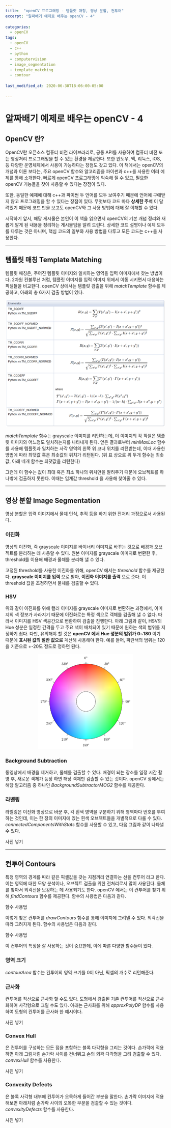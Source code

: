 ```yaml
---
title:  "openCV 프로그래밍 - 템플릿 매칭, 영상 분할, 컨투어"
excerpt: "알짜배기 예제로 배우는 openCV - 4"

categories:
  - openCV
tags:
  - openCV
  - c++
  - python
  - computervision
  - image_segmentation
  - template_matching
  - contour

last_modified_at: 2020-06-30T18:06:00-05:00

---
```


# 알짜배기 예제로 배우는 openCV - 4

## OpenCV 란?
OpenCV란 오픈소스 컴퓨터 비전 라이브러리로, 공통 API를 사용하여 컴퓨터 비전 또는 영상처리 프로그래밍을 할 수 있는 환경을 제공한다. 또한 윈도우, 맥, 리눅스, iOS, 등 다양한 운영체제에서 사용이 가능하다는 장점도 갖고 있다.
이 책에서는 openCV의 개념과 이론 보다는, 주요 openCV 함수와 알고리즘을 파이썬과 c++를 사용한 여러 예제를 통해 소개한다. 빠르게 openCV 프로그래밍에 익숙해 질 수 있고, 필요한 openCV 기능들을 찾아 사용할 수 있다는 장점이 있다.

또한, 동일한 예제에 대해 c++과 파이썬 두 언어를 모두 보여주기 때문에 언어에 구애받지 않고 프로그래밍을 할 수 있다는 장점이 있다. 무엇보다 코드 마다 **상세한 주석** 이 달려있기 때문에 코드 만을 보고도 openCV와 그 사용 방법에 대해 잘 이해할 수 있다.

시작하기 앞서, 해당 게시물은 본인이 이 책을 읽으면서 openCV의 기본 개념 정리와 새롭게 알게 된 내용을 정리하는 게시물임을 알려 드린다. 상세한 코드 설명이나 예제 모두를 다루는 것은 아니며, 핵심 코드의 일부와 사용 방법을 다루고 모든 코드는 c++을 사용한다.

------------

## 템플릿 매칭 Template Matching

템플릿 매칭은, 주어진 템플릿 이미지와 일치하는 영역을 입력 이미지에서 찾는 방법이다. 2차원 컨볼루션 처럼, 템플릿 이미지를 입력 이미지 위에서 이동 시키면서 대응하는 픽셀들을 비교한다.
openCV 상에서는 템플릿 검출을 위해 *matchTemplate* 함수를 제공하고, 아래의 총 6가지 검출 방법이 있다.

<p align="center">
  <img src="/assets/images/results/matchtemplate.png" width="500px" height="400px">
</p>

*matchTemplate* 함수는 grayscale 이미지를 리턴하는데, 이 이미지의 각 픽셀은 템플릿 이미지와 어느정도 일치하는지를 나타내게 된다.
얻은 결과로부터 *minMaxLoc* 함수를 사용해 템플릿과 일치하는 사각 영역의 왼쪽 위 코너 위치를 리턴받는데, 이때 사용한 방법에 따라 최댓값 혹은 최솟값의 위치가 리턴된다.
(위 표 상으로 위 두개 함수는 최솟값, 아래 네개 함수는 최댓값을 리턴한다)

그런데 이 함수는 값이 최대 혹은 최소 하나의 위치만을 알려주기 때문에 오브젝트를 하나밖에 검출하지 못한다. 이때는 임계값 threshold 을 사용해 찾아줄 수 있다.

-----

## 영상 분할 Image Segmentation
영상 분할은 입력 이미지에서 물체 인식, 추적 등을 하기 위한 전처리 과정으로서 사용된다.

### 이진화
영상의 이진화, 즉 grayscale 이미지를 바이너리 이미지로 바꾸는 것으로 배경과 오브젝트를 분리하는 데 사용할 수 있다. 원본 이미지를 grayscale 이미지로 변환한 후, threshold를 이용해 배경과 물체를 분리해 낼 수 있다.

고정된 threshold를 사용한 이진화를 위해, openCV 에서는 *threshold* 함수를 제공한다. **grayscale 이미지를 입력** 으로 받아, **이진화 이미지를 출력** 으로 준다. 이 threshold 값을 조정하면서 물체를 검출할 수 있다.

### HSV
위와 같이 이진화를 위해 컬러 이미지를 grayscale 이미지로 변환하는 과정에서, 이미지의 색 정보가 사라지기 때문에 이진화로는 특정 색으로 객체를 검출해 낼 수 없다. 따라서 이미지를 HSV 색공간으로 변환하여 검출을 진행한다.
아래 그림과 같이, HSV의 Hue 성분은 일정한 간격을 두고 주요 색이 배치되어 있기 때문에 원하는 색의 범위를 지정하기 쉽다. 다만, 유의해야 할 것은 **openCV 에서 Hue 성분의 범위가 0~180** 이기 때문에 **표시된 값의 절반 값으로** 계산해 사용해야 한다. 예를 들어, 파란색의 범위는 120을 기준으로 +-20도 정도로 정하면 된다.

<p align="center">
  <img src="/assets/images/results/hue.png" width="300px" height="300px">
</p>

### Background Subtraction
동영상에서 배경을 제거하고, 물체를 검출할 수 있다. 배경이 되는 장소를 일정 시간 촬영 후, 새로운 객체가 등장 하면 해당 객체만 검출할 수 있는 것이다.
openCV 상에서는 해당 알고리즘 중 하나인 *BackgroundSubtractorMOG2* 함수를 제공한다.


### 라벨링

라벨링은 이진화 영상으로 바꾼 후, 각 흰색 영역을 구분하기 위해 영역마다 번호를 부여하는 것인데, 이는 한 장의 이미지에 있는 흰색 오브젝트들을 개별적으로 다룰 수 있다.
*connectedComponentsWithStats* 함수를 사용할 수 있고, 다음 그림과 같이 나타낼 수 있다.

사진 넣기

----------

## 컨투어 Contours
특정 영역의 경계를 따라 같은 픽셀값을 갖는 지점끼리 연결하는 선을 컨투어 라고 한다. 이는 영역에 대한 모양 분석이나, 오브젝트 검출을 위한 전처리로서 많이 사용된다.
물체를 찾아서 외곽선을 보강하는 데 사용되기도 한다. openCV 에서는 이 컨투어를 찾기 위해 *findContours* 함수를 제공한다. 함수의 사용법은 다음과 같다.

함수 사용법 

이렇게 찾은 컨투어를 *drawContours* 함수를 통해 이미지에 그려낼 수 있다. 외곽선을 따라 그려지게 된다. 함수의 사용법은 다음과 같다.

함수 사용법

이 컨투어의 특징을 잘 사용하는 것이 중요한데, 이에 따른 다양한 함수들이 있다.

### 영역 크기
*contourArea* 함수는 컨투어의 영역 크기를 0이 아닌, 픽셀의 개수로 리턴해준다.

### 근사화
컨투어를 직선으로 근사화 할 수도 있다. 도형에서 검출된 기존 컨투어를 직선으로 근사화하여 사각형으로 그릴 수도 있다. 아래는 근사화를 위해 *approxPolyDP* 함수를 사용하여 도형의 컨투어를 근사화 한 예시이다.

사진 넣기

### Convex Hull
은 컨투어를 구성하는 모든 점을 포함하는 블록 다각형을 그리는 것이다. 손가락에 적용하면 아래 그림처럼 손가락 사이를 건너뛰고 손의 외곽 다각형을 그려 검출할 수 있다.
*convexHull* 함수를 사용한다.

사진 넣기

### Convexity Defects
은 볼록 사각형 내부에 컨투어가 오목하게 들어간 부분을 말한다. 손가락 이미지에 적용해보면 아래처럼 손가락 사이의 오목한 부분을 검출할 수 있는 것이다.
*convexityDefects* 함수를 사용한다.

사진 넣기
